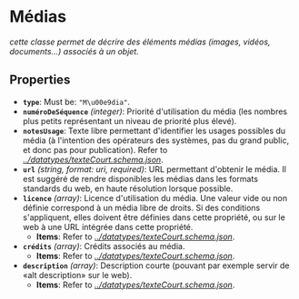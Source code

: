 # Médias

*cette classe permet de décrire des éléments médias (images, vidéos, documents…) associés à un objet.*

## Properties

- <a id="properties/type"></a>**`type`**: Must be: `"M\u00e9dia"`.
- <a id="properties/num%C3%A9roDeS%C3%A9quence"></a>**`numéroDeSéquence`** *(integer)*: Priorité d'utilisation du média (les nombres plus petits représentant un niveau de priorité plus élevé).
- <a id="properties/notesUsage"></a>**`notesUsage`**: Texte libre permettant d'identifier les usages possibles du média (à l'intention des opérateurs des systèmes, pas du grand public, et donc pas pour publication). Refer to *[../datatypes/texteCourt.schema.json](#/datatypes/texteCourt.schema.json)*.
- <a id="properties/url"></a>**`url`** *(string, format: uri, required)*: URL permettant d'obtenir le média. Il est suggéré de rendre disponibles les médias dans les formats standards du web, en haute résolution lorsque possible.
- <a id="properties/licence"></a>**`licence`** *(array)*: Licence d'utilisation du média. Une valeur vide ou non définie correspond à un média libre de droits. Si des conditions s'appliquent, elles doivent être définies dans cette propriété, ou sur le web à une URL intégrée dans cette propriété.
  - <a id="properties/licence/items"></a>**Items**: Refer to *[../datatypes/texteCourt.schema.json](#/datatypes/texteCourt.schema.json)*.
- <a id="properties/cr%C3%A9dits"></a>**`crédits`** *(array)*: Crédits associés au média.
  - <a id="properties/cr%C3%A9dits/items"></a>**Items**: Refer to *[../datatypes/texteCourt.schema.json](#/datatypes/texteCourt.schema.json)*.
- <a id="properties/description"></a>**`description`** *(array)*: Description courte (pouvant par exemple servir de «alt description» sur le web).
  - <a id="properties/description/items"></a>**Items**: Refer to *[../datatypes/texteCourt.schema.json](#/datatypes/texteCourt.schema.json)*.
